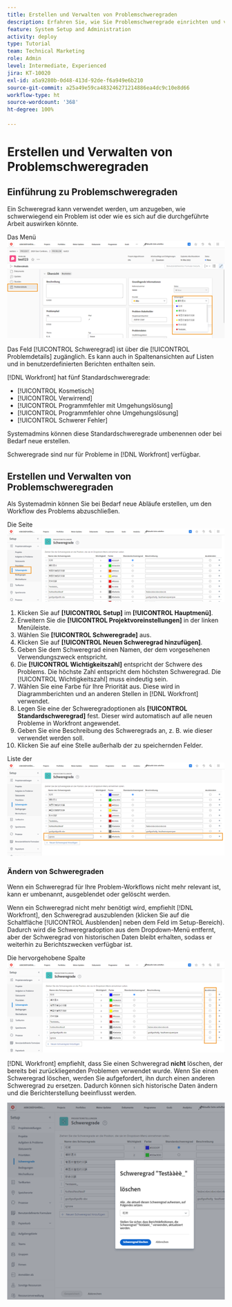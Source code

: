 ```yaml
---
title: Erstellen und Verwalten von Problemschweregraden
description: Erfahren Sie, wie Sie Problemschweregrade einrichten und verwalten.
feature: System Setup and Administration
activity: deploy
type: Tutorial
team: Technical Marketing
role: Admin
level: Intermediate, Experienced
jira: KT-10020
exl-id: a5a9280b-0d48-413d-92de-f6a949e6b210
source-git-commit: a25a49e59ca483246271214886ea4dc9c10e8d66
workflow-type: ht
source-wordcount: '368'
ht-degree: 100%

---
```


# Erstellen und Verwalten von Problemschweregraden

## Einführung zu Problemschweregraden

Ein Schweregrad kann verwendet werden, um anzugeben, wie schwerwiegend ein Problem ist oder wie es sich auf die durchgeführte Arbeit auswirken könnte.

Das Menü ![[!UICONTROL Schweregrad] im Fenster [!UICONTROL Problemdetails]](assets/admin-fund-severity-issue-details.png)

Das Feld [!UICONTROL Schweregrad] ist über die [!UICONTROL Problemdetails] zugänglich. Es kann auch in Spaltenansichten auf Listen und in benutzerdefinierten Berichten enthalten sein.

[!DNL Workfront] hat fünf Standardschweregrade:

* [!UICONTROL Kosmetisch]
* [!UICONTROL Verwirrend]
* [!UICONTROL Programmfehler mit Umgehungslösung]
* [!UICONTROL Programmfehler ohne Umgehungslösung]
* [!UICONTROL Schwerer Fehler]

Systemadmins können diese Standardschweregrade umbenennen oder bei Bedarf neue erstellen.

Schweregrade sind nur für Probleme in [!DNL Workfront] verfügbar.

## Erstellen und Verwalten von Problemschweregraden

Als Systemadmin können Sie bei Bedarf neue Abläufe erstellen, um den Workflow des Problems abzuschließen.

Die Seite ![[!UICONTROL Schweregrad] in [!UICONTROL Setup]](assets/admin-fund-severity-section.png)

1. Klicken Sie auf **[!UICONTROL Setup]** im **[!UICONTROL Hauptmenü]**.
1. Erweitern Sie die **[!UICONTROL Projektvoreinstellungen]** in der linken Menüleiste.
1. Wählen Sie **[!UICONTROL Schweregrade]** aus.
1. Klicken Sie auf **[!UICONTROL Neuen Schweregrad hinzufügen]**.
1. Geben Sie dem Schweregrad einen Namen, der dem vorgesehenen Verwendungszweck entspricht.
1. Die **[!UICONTROL Wichtigkeitszahl]** entspricht der Schwere des Problems. Die höchste Zahl entspricht dem höchsten Schweregrad. Die [!UICONTROL Wichtigkeitszahl] muss eindeutig sein.
1. Wählen Sie eine Farbe für Ihre Priorität aus. Diese wird in Diagrammberichten und an anderen Stellen in [!DNL Workfront] verwendet.
1. Legen Sie eine der Schweregradoptionen als **[!UICONTROL Standardschweregrad]** fest. Dieser wird automatisch auf alle neuen Probleme in Workfront angewendet.
1. Geben Sie eine Beschreibung des Schweregrads an, z. B. wie dieser verwendet werden soll.
1. Klicken Sie auf eine Stelle außerhalb der zu speichernden Felder.

Liste der ![[!UICONTROL Schweregrade]](assets/admin-fund-severity-new.png)

### Ändern von Schweregraden

Wenn ein Schweregrad für Ihre Problem-Workflows nicht mehr relevant ist, kann er umbenannt, ausgeblendet oder gelöscht werden.

Wenn ein Schweregrad nicht mehr benötigt wird, empfiehlt [!DNL Workfront], den Schweregrad auszublenden (klicken Sie auf die Schaltfläche [!UICONTROL Ausblenden] neben dem Feld im Setup-Bereich). Dadurch wird die Schweregradoption aus dem Dropdown-Menü entfernt, aber der Schweregrad von historischen Daten bleibt erhalten, sodass er weiterhin zu Berichtszwecken verfügbar ist.

Die hervorgehobene Spalte ![[!UICONTROL Ausblenden] auf der Seite [!UICONTROL Schweregrad] in [!UICONTROL Setup]](assets/admin-fund-severity-hide.png)

[!DNL Workfront] empfiehlt, dass Sie einen Schweregrad **nicht** löschen, der bereits bei zurückliegenden Problemen verwendet wurde. Wenn Sie einen Schweregrad löschen, werden Sie aufgefordert, ihn durch einen anderen Schweregrad zu ersetzen. Dadurch können sich historische Daten ändern und die Berichterstellung beeinflusst werden.

![Das Fenster „Schweregrad löschen“](assets/admin-fund-severity-delete.png)

<!---
learn more URLs
Create and customize issue severities
Update issue severity
--->
